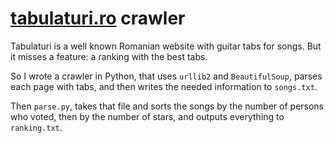 # [tabulaturi.ro](http://tabulaturi.ro) crawler

Tabulaturi is a well known Romanian website with guitar tabs for songs. But it misses a feature: a ranking with the best tabs.

So I wrote a crawler in Python, that uses `urllib2` and `BeautifulSoup`, parses each page with tabs, and then writes the needed information to `songs.txt`.

Then `parse.py`, takes that file and sorts the songs by the number of persons who voted, then by the number of stars, and outputs everything to `ranking.txt`.

